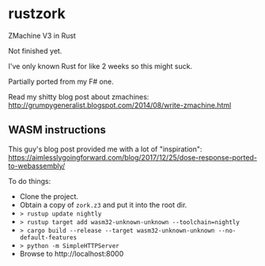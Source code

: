 # rustzork
ZMachine V3 in Rust

Not finished yet.

I've only known Rust for like 2 weeks so this might suck.

Partially ported from my F# one.

Read my shitty blog post about zmachines: http://grumpygeneralist.blogspot.com/2014/08/write-zmachine.html

## WASM instructions

This guy's blog post provided me with a lot of "inspiration":
https://aimlesslygoingforward.com/blog/2017/12/25/dose-response-ported-to-webassembly/

To do things:

* Clone the project.
* Obtain a copy of `zork.z3` and put it into the root dir.
* `> rustup update nightly`
* `> rustup target add wasm32-unknown-unknown --toolchain=nightly`
* `> cargo build --release --target wasm32-unknown-unknown --no-default-features`
* `> python -m SimpleHTTPServer`
* Browse to http://localhost:8000